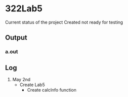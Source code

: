 # 322Lab5
Current status of the project
Created not ready for testing
## Output
### a.out

## Log
1. May 2nd
   - Create Lab5
     - Create calcInfo function
